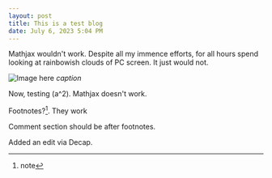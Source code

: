 ```yaml
---
layout: post
title: This is a test blog
date: July 6, 2023 5:04 PM
---
```


Mathjax wouldn't work. Despite all my immence efforts, for all hours spend looking at rainbowish clouds of PC screen.
It just would not.

![Image here](https://jekyllrb.com/img/logo-2x.png)
*caption*

Now, testing \(a^2\). Mathjax doesn't work.

Footnotes?[^1]. They work

Comment section should be after footnotes.

Added an edit via Decap.

[^1]: note